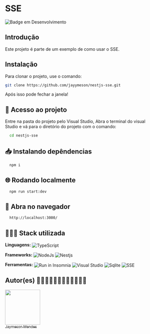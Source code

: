 # SSE

![Badge em Desenvolvimento](https://img.shields.io/static/v1?label=Finalizado&message=Reposit%C3%B3rio%20exemplo&color=GREEN&style=for-the-badge)

## Introdução

Este projeto é parte de um exemplo de como usar o SSE.

## Instalação

Para clonar o projeto, use o comando:

```bash
git clone https://github.com/jayymeson/nestjs-sse.git
```

Após isso pode fechar a janela!

## 📁 Acesso ao projeto

Entre na pasta do projeto pelo Visual Studio, Abra o terminal do visual Studio e
vá para o diretório do projeto com o comando:

```bash
  cd nestjs-sse
```

## 📥​ Instalando depêndencias

```bash
  npm i
```

## 🌐 Rodando localmente


```bash
  npm run start:dev
```

## 🧭​ Abra no navegador

```bash
  http://localhost:3000/
```

## 🧑🏻‍💻​ Stack utilizada

**Linguagens:**
<img align="center" alt="TypeScript" src="https://img.shields.io/badge/-Typescript-blue?style=for-the-badge&logo=typescript&message=TypeScript&color=blue&logoColor=white">

**Frameworks:**
<img align="center" alt="NodeJs" src="https://img.shields.io/badge/Node.js-43853D?style=for-the-badge&logo=node.js&logoColor=white"> <img align="center" alt="Nestjs" src="https://img.shields.io/badge/-NestJS-pink?style=for-the-badge&logo=nestjs&message=NestJs&color=rgb(238,%2058,%2084)">

**Ferramentas:**
<img align="center" src="https://insomnia.rest/images/run.svg" alt="Run in Insomnia">
<img align="center" src="https://img.shields.io/badge/Visual_Studio_Code-0078D4?style=for-the-badge&logo=visual%20studio%20code&logoColor=white" alt="Visual Studio">
<img align="center" alt="Sqlite" src="https://img.shields.io/badge/SQLite-07405E?style=for-the-badge&logo=sqlite&logoColor=white">
<img align="center" alt="SSE" src="https://img.shields.io/badge/sse-FF0000?style=for-the-badge&logo=sse&logoColor=white">

## Autor(es) 👨🏼‍💻👨🏼‍💻👨🏼‍💻👨🏼‍💻

[<img src="https://avatars.githubusercontent.com/u/100086459?v=4" width=115><br><sub>Jaymeson Mendes</sub>](https://github.com/jayymeson)
